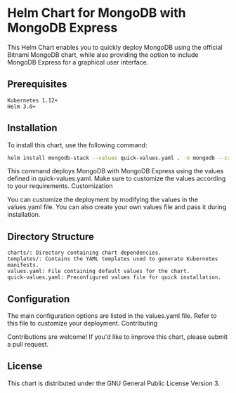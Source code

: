 # Helm Chart for MongoDB with MongoDB Express

This Helm Chart enables you to quickly deploy MongoDB using the official Bitnami MongoDB chart, while also providing the option to include MongoDB Express for a graphical user interface.

## Prerequisites

    Kubernetes 1.12+
    Helm 3.0+

## Installation

To install this chart, use the following command:

```bash
helm install mongodb-stack --values quick-values.yaml . -n mongodb --create-namespace
```

This command deploys MongoDB with MongoDB Express using the values defined in quick-values.yaml. Make sure to customize the values according to your requirements.
Customization

You can customize the deployment by modifying the values in the values.yaml file. You can also create your own values file and pass it during installation.

## Directory Structure

    charts/: Directory containing chart dependencies.
    templates/: Contains the YAML templates used to generate Kubernetes manifests.
    values.yaml: File containing default values for the chart.
    quick-values.yaml: Preconfigured values file for quick installation.

## Configuration

The main configuration options are listed in the values.yaml file. Refer to this file to customize your deployment.
Contributing

Contributions are welcome! If you'd like to improve this chart, please submit a pull request.

## License

This chart is distributed under the GNU General Public License Version 3.